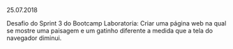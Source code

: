 25.07.2018

Desafio do Sprint 3 do Bootcamp Laboratoria:
Criar uma página web na qual se mostre uma paisagem e um gatinho diferente a medida que a tela do navegador diminui.
